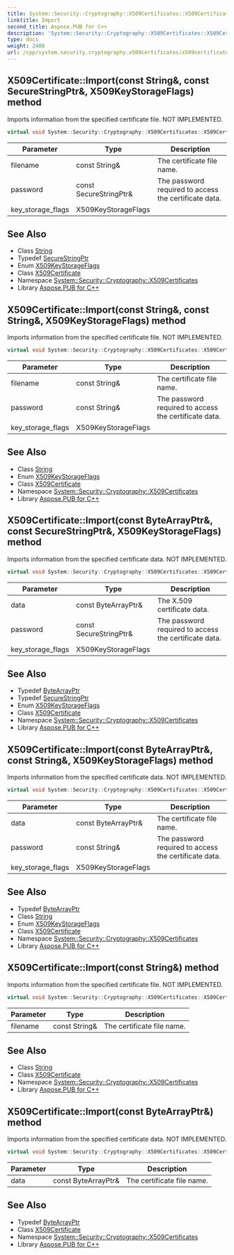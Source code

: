 ```yaml
---
title: System::Security::Cryptography::X509Certificates::X509Certificate::Import method
linktitle: Import
second_title: Aspose.PUB for C++
description: 'System::Security::Cryptography::X509Certificates::X509Certificate::Import method. Imports information from the specified certificate file. NOT IMPLEMENTED in C++.'
type: docs
weight: 2400
url: /cpp/system.security.cryptography.x509certificates/x509certificate/import/
---
```

## X509Certificate::Import(const String\&, const SecureStringPtr\&, X509KeyStorageFlags) method


Imports information from the specified certificate file. NOT IMPLEMENTED.

```cpp
virtual void System::Security::Cryptography::X509Certificates::X509Certificate::Import(const String &filename, const SecureStringPtr &password, X509KeyStorageFlags key_storage_flags)
```


| Parameter | Type | Description |
| --- | --- | --- |
| filename | const String\& | The certificate file name. |
| password | const SecureStringPtr\& | The password required to access the certificate data. |
| key_storage_flags | X509KeyStorageFlags |  |

## See Also

* Class [String](../../../system/string/)
* Typedef [SecureStringPtr](../../../system.security/securestringptr/)
* Enum [X509KeyStorageFlags](../../x509keystorageflags/)
* Class [X509Certificate](../)
* Namespace [System::Security::Cryptography::X509Certificates](../../)
* Library [Aspose.PUB for C++](../../../)
## X509Certificate::Import(const String\&, const String\&, X509KeyStorageFlags) method


Imports information from the specified certificate file. NOT IMPLEMENTED.

```cpp
virtual void System::Security::Cryptography::X509Certificates::X509Certificate::Import(const String &filename, const String &password, X509KeyStorageFlags key_storage_flags)
```


| Parameter | Type | Description |
| --- | --- | --- |
| filename | const String\& | The certificate file name. |
| password | const String\& | The password required to access the certificate data. |
| key_storage_flags | X509KeyStorageFlags |  |

## See Also

* Class [String](../../../system/string/)
* Enum [X509KeyStorageFlags](../../x509keystorageflags/)
* Class [X509Certificate](../)
* Namespace [System::Security::Cryptography::X509Certificates](../../)
* Library [Aspose.PUB for C++](../../../)
## X509Certificate::Import(const ByteArrayPtr\&, const SecureStringPtr\&, X509KeyStorageFlags) method


Imports information from the specified certificate data. NOT IMPLEMENTED.

```cpp
virtual void System::Security::Cryptography::X509Certificates::X509Certificate::Import(const ByteArrayPtr &data, const SecureStringPtr &password, X509KeyStorageFlags key_storage_flags)
```


| Parameter | Type | Description |
| --- | --- | --- |
| data | const ByteArrayPtr\& | The X.509 certificate data. |
| password | const SecureStringPtr\& | The password required to access the certificate data. |
| key_storage_flags | X509KeyStorageFlags |  |

## See Also

* Typedef [ByteArrayPtr](../../../system/bytearrayptr/)
* Typedef [SecureStringPtr](../../../system.security/securestringptr/)
* Enum [X509KeyStorageFlags](../../x509keystorageflags/)
* Class [X509Certificate](../)
* Namespace [System::Security::Cryptography::X509Certificates](../../)
* Library [Aspose.PUB for C++](../../../)
## X509Certificate::Import(const ByteArrayPtr\&, const String\&, X509KeyStorageFlags) method


Imports information from the specified certificate data. NOT IMPLEMENTED.

```cpp
virtual void System::Security::Cryptography::X509Certificates::X509Certificate::Import(const ByteArrayPtr &data, const String &password, X509KeyStorageFlags key_storage_flags)
```


| Parameter | Type | Description |
| --- | --- | --- |
| data | const ByteArrayPtr\& | The certificate file name. |
| password | const String\& | The password required to access the certificate data. |
| key_storage_flags | X509KeyStorageFlags |  |

## See Also

* Typedef [ByteArrayPtr](../../../system/bytearrayptr/)
* Class [String](../../../system/string/)
* Enum [X509KeyStorageFlags](../../x509keystorageflags/)
* Class [X509Certificate](../)
* Namespace [System::Security::Cryptography::X509Certificates](../../)
* Library [Aspose.PUB for C++](../../../)
## X509Certificate::Import(const String\&) method


Imports information from the specified certificate file. NOT IMPLEMENTED.

```cpp
virtual void System::Security::Cryptography::X509Certificates::X509Certificate::Import(const String &filename)
```


| Parameter | Type | Description |
| --- | --- | --- |
| filename | const String\& | The certificate file name. |

## See Also

* Class [String](../../../system/string/)
* Class [X509Certificate](../)
* Namespace [System::Security::Cryptography::X509Certificates](../../)
* Library [Aspose.PUB for C++](../../../)
## X509Certificate::Import(const ByteArrayPtr\&) method


Imports information from the specified certificate data. NOT IMPLEMENTED.

```cpp
virtual void System::Security::Cryptography::X509Certificates::X509Certificate::Import(const ByteArrayPtr &data)
```


| Parameter | Type | Description |
| --- | --- | --- |
| data | const ByteArrayPtr\& | The certificate file name. |

## See Also

* Typedef [ByteArrayPtr](../../../system/bytearrayptr/)
* Class [X509Certificate](../)
* Namespace [System::Security::Cryptography::X509Certificates](../../)
* Library [Aspose.PUB for C++](../../../)
